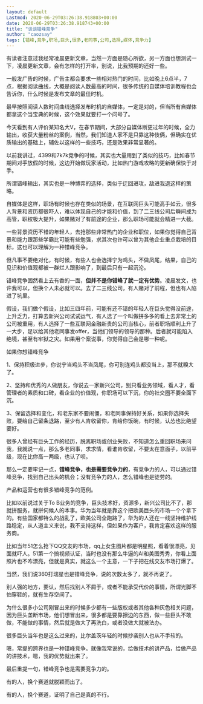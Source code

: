 ```yaml
---
layout: default
Lastmod: 2020-06-29T03:26:38.918803+00:00
date: 2020-06-29T03:26:38.918743+00:00
title: "谈谈错峰竞争"
author: "caozsay"
tags: [错峰,竞争,职场,巨头,很多,老同事,公司,选择,媒体,竞争力]
---
```


有读者注意过我经常凌晨更新文章，当然一方面是随心所欲，另一方面也想测试一下，凌晨更新文章，会有怎样的打开率，别说，比我预期的还好一些。  

一般发广告的时候，广告主都会要求一些相对热门的时间，比如晚上6点半，7点，根据阅读曲线，大概是阅读人数最高的时间，很多传统的自媒体培训教程也会告诉你，什么时候是发布文章的最佳时机。  

最早按照阅读人数时间曲线选择发布时机的自媒体，一定是对的，但当所有自媒体都拿这个当宝典的时候，这个效果就要打一个问号了。  

今天看到有人评价某知名大V，在春节期间，大部分自媒体断更过年的时候，全力输出，收获大量粉丝的案例，当然，我们知道人家不是只靠这种伎俩，但确实在优质输出的基础上，辅佐以这样的一些技巧，还是效果非常显著的。  

以前我讲过，4399和7k7k竞争的时候，其实也大量用到了类似的技巧，比如春节期间对手放假的时候，这边开始做玩家活动，比如热门游戏攻略的更新确保快于对手。

所谓错峰输出，其实也是一种博弈的选择，类似于迂回进攻，敌进我退这样的策略。

自媒体是这样，职场有时候也存在类似的场景，在互联网巨头可能高手如云，很多人背景和资历都很吓人，难以体现自己的才能和价值，到了二三线公司后瞬间成为高管，职权极大提升，如果赌对了有前途的企业，那么职场可能就会精进一大截。

一些背景资历不错的年轻人，去抢那些非常热门的企业和职位，如果你觉得自己背景和能力跟那些学霸比可能有些勉强，求其次也许可以曾为其他企业重点栽培的目标，这也可以理解为一种错峰竞争。

但凡事不要绝对化，有时候，有些人也会选择宁为鸡头，不做凤尾，结果，自己的见识和价值观都被一群烂人跟影响了，到最后只有一起沉沦。

错峰竞争固然看上去有香的一面，**但并不是你错峰了就一定有优势**。凌晨发文，也许我可以，但换个人未必就可以。去了二三线公司，有人赌对了前程，但也有人陷进了坑里。  

假设，我们做个假设，比如三四年前，可能有还不错的年轻人在巨头觉得没前途，上升乏力，打算去新兴公司试试运气，有人选了一个叫做拼多多的看上去非常土的公司被重用，有人选择了一些互联网金融新贵的公司当核心，前者职场顺利上升了一大步，足以给其他老同事发offer，当他们领导的领导的那种。后者就可能陷入绝境，甚至有牢狱之灾。如果用个案说事，你觉得自己会是哪一种呢。  

如果你想错峰竞争

1、保持积极进步，你说宁当鸡头不当凤尾，你可别连鸡头都没当上，那不就糗大了。

2、坚持和优秀的人做朋友，你说去一家新兴公司，别只看业务领域，看人才，看管理者的素质和口碑，看企业的价值观，你职场可以下沉，你的社交圈不要全面下沉。

3、保留选择和变化，和老东家不要闹僵，和老同事保持好关系，如果你选择失败，要给自己留条退路，至少有人肯收留你，肯给你饭碗，有时候，认怂也比绝望要好。

很多人曾经有巨头工作的经历，脱离职场或创业失败，不知道怎么重回职场来问我，我就说一点，那么多老同事，求求情，看谁肯收留，不要太在意面子，以前平级，现在比你高一两级，也认了呗。

那么一定要牢记一点，**错峰竞争，也是需要竞争力的**，有竞争力的人，可以通过错峰竞争，找到自己出头的机会；没有竞争力的人，怎么错峰也是徒劳的。

产品和运营也有很多错峰竞争的范例。

比如以前说过关于To B业务的竞争，巨头技术好，资源多，新兴公司比不了，那就拼服务，就拼伺候人的本事。华为当年就是靠这个把欧美巨头的市场一个个拿下的。有些国家都特么的战乱了，欧美公司全跑路了，华为的人还在一线坚持维护线路稳定，从人道主义来说，我不支持这样，但如果作为客户，我肯定喜欢这样的服务商。

比如当年51怎么抢下QQ交友的市场，qq上女生图片都是明星照，看着很漂亮，见面就吓人。51第一个搞视频认证，当时也没有那么牛逼的AI和美图秀秀，你看上面照片也不咋漂亮，但就是真实，就这么一个主意，一下子把在线交友市场打爆了。

当然，我们说360打瑞星也是错峰竞争，说的次数太多了，就不再说了。

别人强的地方，要认，然后找别人不屑于，或者不能承受代价的事情，所谓光脚不怕穿鞋的，就有生存空间了。

为什么很多小公司刚冒出来的时候多少都有一些版权或者其他各种灰色相关问题，因为巨头垄断市场，他们想冒出来，很多都是要靠擦边的东西，做一些巨头不敢做，不能做的事情，然后就是做大了再洗白，或者没做大就被法办。

很多巨头当年也是这么过来的，比尔盖茨年轻的时候抄袭别人也从不手软的。  

嗯，常提的跨界也是一种错峰竞争。就像我常说的，给做技术的讲产品，给做产品的讲技术，嗯，我的优势就出来了。

最后重提一句，错峰竞争也是需要竞争力的。  

有的人，换个赛道就脱颖而出了。

有的人，换个赛道，证明了自己是真的不行。

